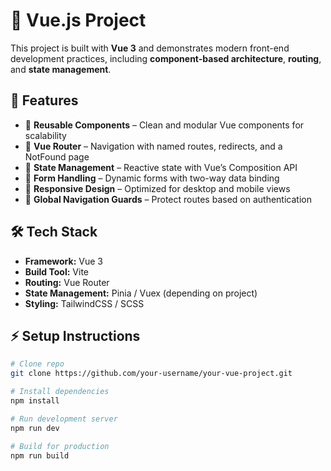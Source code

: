 # 🌿 Vue.js Project

This project is built with **Vue 3** and demonstrates modern front-end development practices, including **component-based architecture**, **routing**, and **state management**.

## 🚀 Features
- 🔹 **Reusable Components** – Clean and modular Vue components for scalability  
- 🔹 **Vue Router** – Navigation with named routes, redirects, and a NotFound page  
- 🔹 **State Management** – Reactive state with Vue’s Composition API  
- 🔹 **Form Handling** – Dynamic forms with two-way data binding  
- 🔹 **Responsive Design** – Optimized for desktop and mobile views  
- 🔹 **Global Navigation Guards** – Protect routes based on authentication  

## 🛠️ Tech Stack
- **Framework:** Vue 3  
- **Build Tool:** Vite  
- **Routing:** Vue Router  
- **State Management:** Pinia / Vuex (depending on project)  
- **Styling:** TailwindCSS / SCSS  

## ⚡ Setup Instructions
```bash
# Clone repo
git clone https://github.com/your-username/your-vue-project.git

# Install dependencies
npm install

# Run development server
npm run dev

# Build for production
npm run build

